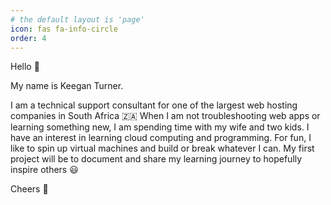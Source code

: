 ```yaml
---
# the default layout is 'page'
icon: fas fa-info-circle
order: 4
---
```


<!-- Add Markdown syntax content to file `_tabs/about.md`{: .filepath } and it will show up on this page.-->
<!-- {: .prompt-tip } --> 
Hello 👋

My name is Keegan Turner. 

I am a technical support consultant for one of the largest web hosting companies in South Africa 🇿🇦
When I am not troubleshooting web apps or learning something new, I am spending time with my wife and two kids. 
I have an interest in learning cloud computing and programming. 
For fun, I like to spin up virtual machines and build or break whatever I can. 
My first project will be to document and share my learning journey to hopefully inspire others 😃

Cheers 🍻
